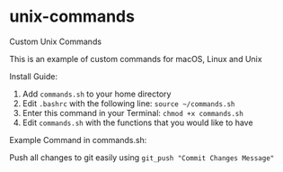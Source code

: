# unix-commands
Custom Unix Commands

This is an example of custom commands for macOS, Linux and Unix

Install Guide:
1. Add `commands.sh` to your home directory
2. Edit `.bashrc` with the following line:
`source ~/commands.sh`
3. Enter this command in your Terminal: `chmod +x commands.sh`
4. Edit `commands.sh` with the functions that you would like to have


Example Command in commands.sh:

Push all changes to git easily using
`git_push "Commit Changes Message"`
